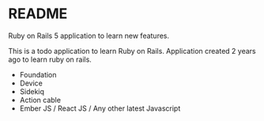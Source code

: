 # README

Ruby on Rails 5 application to learn new features.

>
This is a todo application to learn Ruby on Rails. Application created 2 years ago to learn ruby on rails.

- Foundation 
- Device 
- Sidekiq 
- Action cable 
- Ember JS / React JS / Any other latest Javascript 
